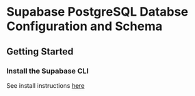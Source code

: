 # Supabase PostgreSQL Databse Configuration and Schema
## Getting Started
### Install the Supabase CLI
See install instructions [here](https://github.com/supabase/cli#install-the-cli)
